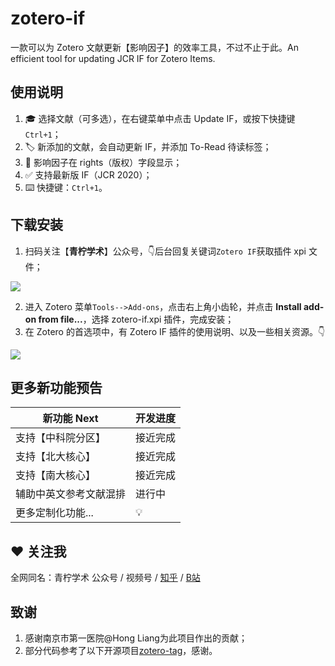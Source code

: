 # zotero-if
一款可以为 Zotero 文献更新【影响因子】的效率工具，不过不止于此。An efficient tool for updating JCR IF for Zotero Items.



## 使用说明

1. 🎓 选择文献（可多选），在右键菜单中点击 Update IF，或按下快捷键`Ctrl+1`；
2. 🏷️ 新添加的文献，会自动更新 IF，并添加 To-Read 待读标签；
3. 📌 影响因子在 rights（版权）字段显示；
4. ✅ 支持最新版 IF（JCR 2020）；
5. ⌨️ 快捷键：`Ctrl+1`。



## 下载安装

1. 扫码关注【**青柠学术**】公众号，👇后台回复关键词`Zotero IF`获取插件 xpi 文件；

![](https://figurebed-iseex.oss-cn-hangzhou.aliyuncs.com/img/20211230211706.png)

2. 进入 Zotero 菜单`Tools-->Add-ons`，点击右上角小齿轮，并点击 **Install add-on from file...**，选择 zotero-if.xpi 插件，完成安装；
3. 在 Zotero 的首选项中，有 Zotero IF 插件的使用说明、以及一些相关资源。👇

![](https://figurebed-iseex.oss-cn-hangzhou.aliyuncs.com/img/20211230211442.png)

## 更多新功能预告



| 新功能 Next            | 开发进度 |
| ---------------------- | -------- |
| 支持【中科院分区】     | 接近完成 |
| 支持【北大核心】       | 接近完成 |
| 支持【南大核心】       | 接近完成 |
| 辅助中英文参考文献混排 | 进行中   |
| 更多定制化功能...      | 💡        |



## ❤️ 关注我

全网同名：青柠学术   公众号 / 视频号 / [知乎](https://www.zhihu.com/people/qnscholar) / [B站](https://space.bilibili.com/524598505)



## 致谢

1. 感谢南京市第一医院@Hong Liang为此项目作出的贡献；
1. 部分代码参考了以下开源项目[zotero-tag](https://github.com/windingwind/zotero-tag)，感谢。
